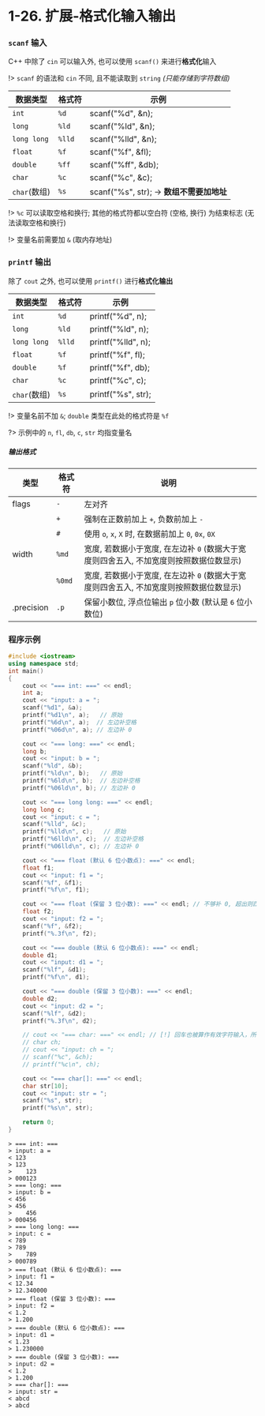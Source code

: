 # 1-26. 扩展-格式化输入输出

### `scanf` 输入

C++ 中除了 `cin` 可以输入外, 也可以使用 `scanf()` 来进行**格式化**输入

!> `scanf` 的语法和 `cin` 不同, 且不能读取到 `string` *(只能存储到字符数组)*

| 数据类型     | 格式符 | 示例                                      |
| ------------ | ------ | ----------------------------------------- |
| `int`        | `%d`   | scanf("%d", &n);                          |
| `long`       | `%ld`  | scanf("%ld", &n);                         |
| `long long`  | `%lld` | scanf("%lld", &n);                        |
| `float`      | `%f`   | scanf("%f", &fl);                         |
| `double`     | `%ff`  | scanf("%ff", &db);                        |
| `char`       | `%c`   | scanf("%c", &c);                          |
| `char`(数组) | `%s`   | scanf("%s", str); -> **数组不需要加地址** |

!> `%c` 可以读取空格和换行; 其他的格式符都以空白符 (空格, 换行) 为结束标志 (无法读取空格和换行)

!> 变量名前需要加 `&` (取内存地址)

### `printf` 输出

除了 `cout` 之外, 也可以使用 `printf()` 进行**格式化输出**

| 数据类型     | 格式符 | 示例               |
| ------------ | ------ | ------------------ |
| `int`        | `%d`   | printf("%d", n);   |
| `long`       | `%ld`  | printf("%ld", n);  |
| `long long`  | `%lld` | printf("%lld", n); |
| `float`      | `%f`   | printf("%f", fl);  |
| `double`     | `%f`   | printf("%f", db);  |
| `char`       | `%c`   | printf("%c", c);   |
| `char`(数组) | `%s`   | printf("%s", str); |

!> 变量名前不加 `&`; `double` 类型在此处的格式符是 `%f`

?> 示例中的 `n`, `fl`, `db`, `c`, `str` 均指变量名

##### 输出格式

| 类型       | 格式符 | 说明                                                                                    |
| ---------- | ------ | --------------------------------------------------------------------------------------- |
| flags      | `-`    | 左对齐                                                                                  |
|            | `+`    | 强制在正数前加上 `+`, 负数前加上 `-`                                                    |
|            | `#`    | 使用 `o`, `x`, `X` 时, 在数据前加上 `0`, `0x`, `0X`                                     |
| width      | `%md`  | 宽度, 若数据小于宽度, 在左边补 `0` (数据大于宽度则四舍五入, 不加宽度则按照数据位数显示) |
|            | `%0md` | 宽度, 若数据小于宽度, 在左边补 `0` (数据大于宽度则四舍五入, 不加宽度则按照数据位数显示) |
| .precision | `.p`   | 保留小数位, 浮点位输出 `p` 位小数 (默认是 `6` 位小数位)                                 |

### 程序示例

```cpp
#include <iostream>
using namespace std;
int main()
{
    cout << "=== int: ===" << endl;
    int a;
    cout << "input: a = ";
    scanf("%d1", &a);
    printf("%d1\n", a);   // 原始
    printf("%6d\n", a);  // 左边补空格
    printf("%06d\n", a); // 左边补 0

    cout << "=== long: ===" << endl;
    long b;
    cout << "input: b = ";
    scanf("%ld", &b);
    printf("%ld\n", b);   // 原始
    printf("%6ld\n", b);  // 左边补空格
    printf("%06ld\n", b); // 左边补 0

    cout << "=== long long: ===" << endl;
    long long c;
    cout << "input: c = ";
    scanf("%lld", &c);
    printf("%lld\n", c);   // 原始
    printf("%6lld\n", c);  // 左边补空格
    printf("%06lld\n", c); // 左边补 0

    cout << "=== float (默认 6 位小数点): ===" << endl;
    float f1;
    cout << "input: f1 = ";
    scanf("%f", &f1);
    printf("%f\n", f1);

    cout << "=== float (保留 3 位小数): ===" << endl; // 不够补 0, 超出则四舍五入(最大的超出位)
    float f2;
    cout << "input: f2 = ";
    scanf("%f", &f2);
    printf("%.3f\n", f2);

    cout << "=== double (默认 6 位小数点): ===" << endl;
    double d1;
    cout << "input: d1 = ";
    scanf("%lf", &d1);
    printf("%f\n", d1);

    cout << "=== double (保留 3 位小数): ===" << endl;
    double d2;
    cout << "input: d2 = ";
    scanf("%lf", &d2);
    printf("%.3f\n", d2);

    // cout << "=== char: ===" << endl; // [!] 回车也被算作有效字符输入，所以需单独执行 (确保最后的输入不是回车) 才可正常输入
    // char ch;
    // cout << "input: ch = ";
    // scanf("%c", &ch);
    // printf("%c\n", ch);

    cout << "=== char[]: ===" << endl;
    char str[10];
    cout << "input: str = ";
    scanf("%s", str);
    printf("%s\n", str);

    return 0;
}
```

```output
> === int: ===
> input: a = 
< 123
> 123
>    123
> 000123
> === long: ===
> input: b = 
< 456
> 456
>    456
> 000456
> === long long: ===
> input: c = 
< 789
> 789
>    789
> 000789
> === float (默认 6 位小数点): ===
> input: f1 = 
< 12.34 
> 12.340000
> === float (保留 3 位小数): ===
> input: f2 = 
< 1.2
> 1.200
> === double (默认 6 位小数点): ===
> input: d1 = 
< 1.23
> 1.230000
> === double (保留 3 位小数): ===
> input: d2 = 
< 1.2
> 1.200
> === char[]: ===
> input: str = 
< abcd
> abcd
```